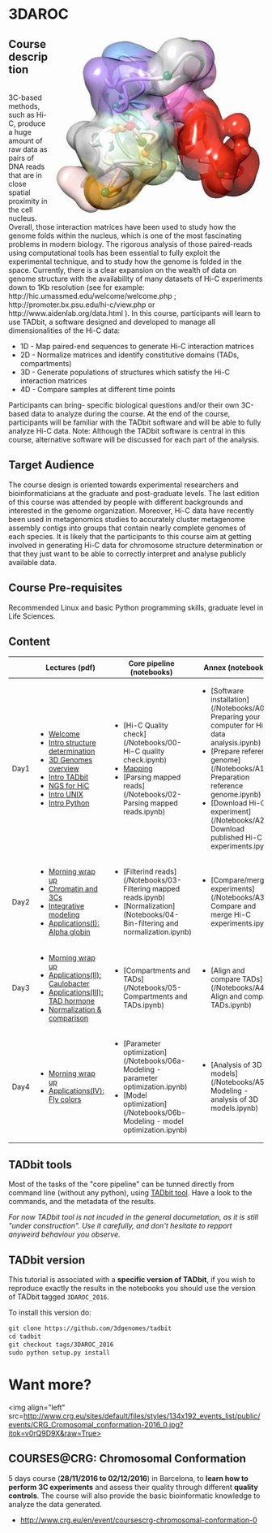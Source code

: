# 3DAROC
<p>
<img align="right" src=/Documents/Logo/Foto-DNA_MMarti_0.jpg?raw=True>
<h2>Course description</h2><br>
3C-based methods, such as Hi-C, produce a huge amount of raw data as pairs of DNA reads that are in close spatial proximity in the cell nucleus. Overall, those interaction matrices have been used to study how the genome folds within the nucleus, which is one of the most fascinating problems in modern biology. The rigorous analysis of those paired-reads using computational tools has been essential to fully exploit the experimental technique, and to study how the genome is folded in the space. Currently, there is a clear expansion on the wealth of data on genome structure with the availability of many datasets of Hi-C experiments down to 1Kb resolution (see for example: http://hic.umassmed.edu/welcome/welcome.php ; http://promoter.bx.psu.edu/hi-c/view.php or http://www.aidenlab.org/data.html ). In this course, participants will learn to use TADbit, a software designed and developed to manage all dimensionalities of the Hi-C data:
</p>


 - 1D - Map paired-end sequences to generate Hi-C interaction matrices
 - 2D - Normalize matrices and identify constitutive domains (TADs, compartments)
 - 3D - Generate populations of structures which satisfy the Hi-C interaction matrices
 - 4D - Compare samples at different time points

Participants can bring- specific biological questions and/or their own 3C-based data to analyze during the course. At the end of the course, participants will be familiar with the TADbit software and will be able to fully analyze Hi-C data. Note: Although the TADbit software is central in this course, alternative software will be discussed for each part of the analysis.

## Target Audience

The course design is oriented towards experimental researchers and bioinformaticians at the graduate and post-graduate levels. The last edition of this course was attended by people with different backgrounds and interested in the genome organization.
Moreover, Hi-C data have recently been used in metagenomics studies to accurately cluster metagenome assembly contigs into groups that contain nearly complete genomes of each species.
It is likely that the participants to this course aim at getting involved in generating Hi-C data for chromosome structure determination or that they just want to be able to correctly interpret and analyse publicly available data. 

## Course Pre-requisites

Recommended Linux and basic Python programming skills, graduate level in Life Sciences. 

## Content

|                  | Lectures (pdf)                          | Core pipeline (notebooks)               | Annex (notebooks)                 | Feedback (1: not clear; 5: very clear) |
|-------------------|----------------|-------------------------|------------|------|
| Day1 | <ul><li>[Welcome](/Presentations/Day1/01_20161010_Welcome.pdf)</li><li>[Intro structure determination](/Presentations/Day1/02_20161010_introduction_to_structure_determination.pdf)</li><li>[3D Genomes overview](/Presentations/Day1/03_20161010_3D-genomes_overview.pdf)</li><li>[Intro TADbit](/Presentations/Day1/04_20161010_Intro_TADbit.pdf)</li><li>[NGS for HiC](/Presentations/Day1/05_20161010_NGS_for_HiC.pdf)</li><li>[Intro UNIX](/Presentations/Day1/06_20161010_linux.pdf)</li><li>[Intro Python](/Presentations/Day1/07_20161010_python.pdf)</ul></li> |<ul><li>[Hi-C Quality check](/Notebooks/00-Hi-C quality check.ipynb)</li><li>[Mapping](/Notebooks/01-Mapping.ipynb)</li><li>[Parsing mapped reads](/Notebooks/02-Parsing mapped reads.ipynb)</li></ul> | <ul><li>[Software installation](/Notebooks/A0-Preparing your computer for HiC data analysis.ipynb)</li><li>[Prepare reference genome](/Notebooks/A1-Preparation reference genome.ipynb)</li><li>[Download Hi-C experiment](/Notebooks/A2-Download published Hi-C experiments.ipynb)</li></ul> | <li>Integrative modeling: 4.7</li><li>FASTQ/Hi-C quality check: 4.8</li><li>Mapping: 4.9</li>|
| Day2 | <ul><li>[Morning wrap up](/Presentations/Day2/01_20161011_Summary_of_day_1.pdf)</li><li>[Chromatin and 3Cs](/Presentations/Day2/02_20161011_Chromatin_and_3Cs.pdf)</li><li>[Integrative modeling](/Presentations/Day2/03_20161011_IntegrativeModeling.pdf)</li><li>[Applications(I): Alpha globin](/Presentations/Day2/04_20161011_Applications(I)_alpha_globin.pdf)</li></ul>| <ul><li>[Filterind reads](/Notebooks/03-Filtering mapped reads.ipynb)</li><li>[Normalization](Notebooks/04-Bin-filtering and normalization.ipynb)</li></ul> | <ul><li>[Compare/merge experiments](/Notebooks/A3-Compare and merge Hi-C experiments.ipynb)</li></ul> | <li>Genome organization: 4.9</li><li>3D modeling: 3.7</li><li>Filtering/normalization: 4.2</li>|
| Day3 | <ul><li>[Morning wrap up](/Presentations/Day2/01_20161012_Summary_of_day_2.pdf)</li><li>[Applications(II): Caulobacter](/Presentations/Day2/02_20161012_Applications(II)_Caulobacter.pdf)</li><li>[Applications(III): TAD hormone](/Presentations/Day2/02_20161012_Applications(III)_TAD_hormone.pdf)</li><li>[Normalization & comparison](/Presentations/Day2/02_20161012_NormalizationComparison.pdf)</li></ul>| <ul><li>[Compartments and TADs](/Notebooks/05-Compartments and TADs.ipynb)</li></ul> | <ul><li>[Align and compare TADs](/Notebooks/A4-Align and compare TADs.ipynb)</li></ul> | <li>Validation 3D models: 0.0</li><li>Compartment/TAD calling: 4.5</li><li>TADbit usage: 4.2</li>|
| Day4 | <ul><li>[Morning wrap up](/Presentations/Day4/01_20161013_Summary_of_day_3.pdf)</li><li>[Applications(IV): Fly colors](/Presentations/Day4/02_20161013_Applications(IV)_FlyColors.pdf)</li></ul>| <ul><li>[Parameter optimization](/Notebooks/06a-Modeling - parameter optimization.ipynb)</li><li>[Model optimization](/Notebooks/06b-Modeling - model optimization.ipynb)</li></ul> | <ul><li>[Analysis of 3D models](/Notebooks/A5-Modeling - analysis of 3D models.ipynb)</li></ul> |

## TADbit tools

Most of the tasks of the "core pipeline" can be tunned directly from command line (without any python), using [TADbit tool](/TADbit_tools). Have a look to the commands, and the metadata of the results. 

_For now TADbit tool is not incuded in the general documetation, as it is still "under construction". Use it carefully, and don't hesitate to repport anyweird behaviour you observe._


## TADbit version

This tutorial is associated with a __specific version of TADbit__, if you wish to reproduce exactly the results in the notebooks you should use the version of TADbit tagged `3DAROC_2016`.

To install this version do:

    git clone https://github.com/3dgenomes/tadbit
    cd tadbit
    git checkout tags/3DAROC_2016
    sudo python setup.py install


# Want more?
<p>

<img align="left" src=http://www.crg.eu/sites/default/files/styles/134x192_events_list/public/events/CRG_Cromosomal_conformation-2016_0.jpg?itok=v0rQ9D9X&raw=True>
<h2>COURSES@CRG: Chromosomal Conformation</h2>
5 days course (<b>28/11/2016 to 02/12/2016</b>) in Barcelona, to <b>learn how to perform 3C experiments</b> and assess their quality through different <b>quality controls</b>. The course will also provide the basic bioinformatic knowledge to analyze the data generated.</p>

- http://www.crg.eu/en/event/coursescrg-chromosomal-conformation-0



